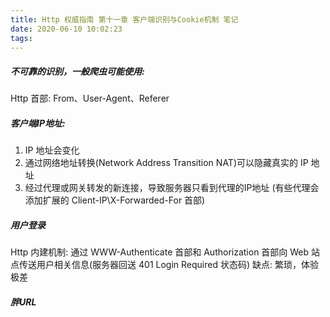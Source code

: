 ```yaml
---
title: Http 权威指南 第十一章 客户端识别与Cookie机制 笔记
date: 2020-06-10 10:02:23
tags:
---
```

##### 不可靠的识别，一般爬虫可能使用: 
Http 首部: From、User-Agent、Referer

##### 客户端IP地址:
1. IP 地址会变化
2. 通过网络地址转换(Network Address Transition NAT)可以隐藏真实的 IP 地址
3. 经过代理或网关转发的新连接，导致服务器只看到代理的IP地址 (有些代理会添加扩展的         Client-IP\X-Forwarded-For 首部)

##### 用户登录
Http 内建机制: 通过 WWW-Authenticate 首部和 Authorization 首部向 Web 站点传送用户相关信息(服务器回送 401 Login Required 状态码)
缺点: 繁琐，体验极差

##### 胖URL
